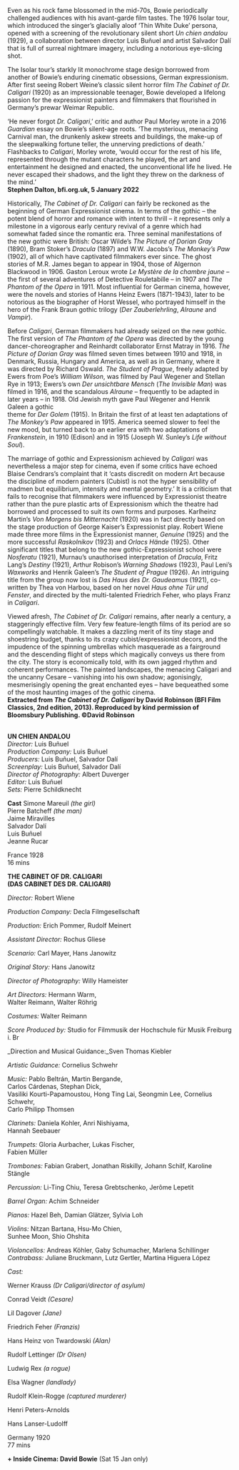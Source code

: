 

Even as his rock fame blossomed in the mid-70s, Bowie periodically challenged audiences with his avant-garde film tastes. The 1976 Isolar tour, which introduced the singer’s glacially aloof ‘Thin White Duke’ persona, opened with a screening of the revolutionary silent short _Un chien andalou_ (1929), a collaboration between director Luis Buñuel and artist Salvador Dalí that is full of surreal nightmare imagery, including a notorious eye-slicing shot.

The Isolar tour’s starkly lit monochrome stage design borrowed from another of Bowie’s enduring cinematic obsessions, German expressionism. After first seeing Robert Weine’s classic silent horror film _The Cabinet of Dr. Caligari_ (1920) as an impressionable teenager, Bowie developed a lifelong passion for the expressionist painters and filmmakers that flourished in Germany’s prewar Weimar Republic.

‘He never forgot _Dr. Caligari_,’ critic and author Paul Morley wrote in a 2016 _Guardian_ essay on Bowie’s silent-age roots. ‘The mysterious, menacing Carnival man, the drunkenly askew streets and buildings, the make-up of the sleepwalking fortune teller, the unnerving predictions of death.’ Flashbacks to _Caligari_, Morley wrote, ‘would occur for the rest of his life, represented through the mutant characters he played, the art and entertainment he designed and enacted, the unconventional life he lived. He never escaped their shadows, and the light they threw on the darkness of the mind.’  
**Stephen Dalton, bfi.org.uk, 5 January 2022**

Historically, _The Cabinet of Dr. Caligari_ can fairly be reckoned as the beginning of German Expressionist cinema. In terms of the gothic – the potent blend of horror and romance with intent to thrill – it represents only a milestone in a vigorous early century revival of a genre which had somewhat faded since the romantic era. Three seminal manifestations of the new gothic were British: Oscar Wilde’s _The Picture of Dorian Gray_ (1890), Bram Stoker’s _Dracula_ (1897) and W.W. Jacobs’s _The Monkey’s Paw_ (1902), all of which have captivated filmmakers ever since. The ghost stories of M.R. James began to appear in 1904, those of Algernon Blackwood in 1906. Gaston Leroux wrote _Le Mystère de la chambre jaune_ – the first of several adventures of Detective Rouletabille – in 1907 and _The Phantom of the Opera_ in 1911. Most influential for German cinema, however, were the novels and stories of Hanns Heinz Ewers (1871-1943), later to be notorious as the biographer of Horst Wessel, who portrayed himself in the hero of the Frank Braun gothic trilogy (_Der Zauberlehrling_, _Alraune_ and _Vampir_).

Before _Caligari_, German filmmakers had already seized on the new gothic.  
The first version of _The Phantom of the Opera_ was directed by the young dancer-choreographer and Reinhardt collaborator Ernst Matray in 1916.  _The Picture of Dorian Gray_ was filmed seven times between 1910 and 1918, in Denmark, Russia, Hungary and America, as well as in Germany, where it was directed by Richard Oswald. _The Student of Prague_, freely adapted by Ewers from Poe’s _William Wilson_, was filmed by Paul Wegener and Stellan Rye in 1913; Ewers’s own _Der unsichtbare Mensch_ (_The Invisible Man_) was filmed in 1916, and the scandalous _Alraune_ – frequently to be adapted in later years – in 1918. Old Jewish myth gave Paul Wegener and Henrik Galeen a gothic  
theme for _Der Golem_ (1915). In Britain the first of at least ten adaptations of _The Monkey’s Paw_ appeared in 1915. America seemed slower to feel the new mood, but turned back to an earlier era with two adaptations of _Frankenstein_, in 1910 (Edison) and in 1915 (Joseph W. Sunley’s _Life without Soul_).

The marriage of gothic and Expressionism achieved by _Caligari_ was nevertheless a major step for cinema, even if some critics have echoed Blaise Cendrars’s complaint that it ‘casts discredit on modern Art because the discipline of modern painters (Cubist) is not the hyper sensibility of madmen but equilibrium, intensity and mental geometry.’ It is a criticism that fails to recognise that filmmakers were influenced by Expressionist theatre rather than the pure plastic arts of Expressionism which the theatre had borrowed and processed to suit its own forms and purposes. Karlheinz Martin’s _Von Morgens bis Mitternacht_ (1920) was in fact directly based on the stage production of George Kaiser’s Expressionist play. Robert Wiene made three more films in the Expressionist manner, _Genuine_ (1925) and the more successful _Raskolnikov_ (1923) and _Orlacs Hände_ (1925). Other significant titles that belong to the new gothic-Expressionist school were _Nosferatu_ (1921), Murnau’s unauthorised interpretation of _Dracula_, Fritz Lang’s _Destiny_ (1921), Arthur Robison’s _Warning Shadows_ (1923), Paul Leni’s _Waxworks_ and Henrik Galeen’s _The Student of Prague_ (1926). An intriguing title from the group now lost is _Das Haus des Dr. Gaudeamus_ (1921), co-written by Thea von Harbou, based on her novel _Haus ohne Tür und Fenster_, and directed by the multi-talented Friedrich Feher, who plays Franz in _Caligari_.

Viewed afresh, _The Cabinet of Dr. Caligari_ remains, after nearly a century, a staggeringly effective film. Very few feature-length films of its period are so compellingly watchable. It makes a dazzling merit of its tiny stage and shoestring budget, thanks to its crazy cubist/expressionist decors, and the impudence of the spinning umbrellas which masquerade as a fairground and the descending flight of steps which magically conveys us there from the city. The story is economically told, with its own jagged rhythm and coherent performances. The painted landscapes, the menacing Caligari and the uncanny Cesare – vanishing into his own shadow; agonisingly, mesmerisingly opening the great enchanted eyes – have bequeathed some of the most haunting images of the gothic cinema.  
**Extracted from _The Cabinet of Dr. Caligari_ by David Robinson (BFI Film Classics, 2nd edition, 2013). Reproduced by kind permission of Bloomsbury Publishing. ©David Robinson**
<br><br>

**UN CHIEN ANDALOU**  
_Director:_ Luis Buñuel  
_Production Company:_ Luis Buñuel  
_Producers:_ Luis Buñuel, Salvador Dalí  
_Screenplay:_ Luis Buñuel, Salvador Dalí  
_Director of Photography:_ Albert Duverger  
_Editor:_ Luis Buñuel  
_Sets:_ Pierre Schildknecht  

**Cast**
Simone Mareuil _(the girl)_  
Pierre Batcheff _(the man)_  
Jaime Miravilles  
Salvador Dalí  
Luis Buñuel  
Jeanne Rucar

France 1928  
16 mins

**THE CABINET OF DR. CALIGARI  
(DAS CABINET DES DR. CALIGARI)**<br>

_Director:_ Robert Wiene<br>

_Production Company:_ Decla Filmgesellschaft<br>

_Production:_ Erich Pommer, Rudolf Meinert<br>

_Assistant Director:_ Rochus Gliese<br>

_Scenario:_ Carl Mayer, Hans Janowitz<br>

_Original Story:_ Hans Janowitz<br>

_Director of Photography:_ Willy Hameister<br>

_Art Directors:_ Hermann Warm,  
Walter Reimann, Walter Röhrig<br>

_Costumes:_ Walter Reimann<br>

_Score Produced by:_ Studio for Filmmusik der Hochschule für Musik Freiburg i. Br<br>

_Direction and Musical Guidance:_Sven Thomas Kiebler<br>

_Artistic Guidance:_ Cornelius Schwehr<br>

_Music:_  Pablo Beltrán, Martin Bergande,  
Carlos Cárdenas, Stephan Dick,  
Vasiliki Kourti-Papamoustou, Hong Ting Lai, Seongmin Lee, Cornelius Schwehr,  
Carlo Philipp Thomsen<br>

_Clarinets:_ Daniela Kohler, Anri Nishiyama,  
Hannah Seebauer<br>

_Trumpets:_ Gloria Aurbacher, Lukas Fischer,  
Fabien Müller<br>

_Trombones:_ Fabian Grabert, Jonathan Riskilly, Johann Schilf, Karoline Stängle<br>

_Percussion:_ Li-Ting Chiu, Teresa Grebtschenko, Jerôme Lepetit<br>

_Barrel Organ:_ Achim Schneider<br>

_Pianos:_ Hazel Beh, Damian Glätzer, Sylvia Loh<br>

_Violins:_ Nitzan Bartana, Hsu-Mo Chien,  
Sunhee Moon, Shio Ohshita<br>

_Violoncellos:_ Andreas Köhler, Gaby Schumacher, Marlena Schillinger  
_Contrabass:_ Juliane Bruckmann, Lutz Gertler, Martina Higuera López<br>

_Cast:_<br>

Werner Krauss _(Dr Caligari/director of asylum)_<br>

Conrad Veidt _(Cesare)_<br>

Lil Dagover _(Jane)_<br>

Friedrich Feher _(Franzis)_<br>

Hans Heinz von Twardowski _(Alan)_<br>

Rudolf Lettinger _(Dr Olsen)_<br>

Ludwig Rex _(a rogue)_<br>

Elsa Wagner _(landlady)_<br>

Rudolf Klein-Rogge _(captured murderer)_<br>

Henri Peters-Arnolds<br>

Hans Lanser-Ludolff<br>

Germany 1920<br>
77 mins

**+ Inside Cinema: David Bowie** (Sat 15 Jan only)
<!--stackedit_data:
eyJoaXN0b3J5IjpbMTQxNDM2OTg0OV19
-->
